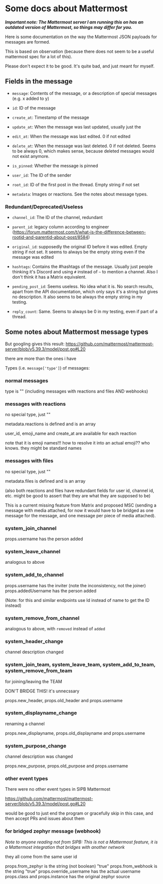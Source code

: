 # Some docs about Mattermost

***Important note: The Mattermost server I am running this on has an outdated version of Mattermost, so things may differ for you.***

Here is some documentation on the way the Mattermost JSON payloads for messages are formed.

This is based on observation (because there does not seem to be a useful mattermost spec for a lot of this).

Please don't expect it to be good. It's quite bad, and just meant for myself.

## Fields in the message

 * `message`: Contents of the message, or a description of special messages (e.g. x added to y)

 * `id`: ID of the message

 * `create_at`: Timestamp of the message

 * `update_at`: When the message was last updated, usually just the 

 * `edit_at`: When the message was last edited. 0 if not edited

 * `delete_at`: When the message was last deleted. 0 if not deleted. Seems to be always 0, which makes sense, because deleted messages would not exist anymore.

 * `is_pinned`: Whether the message is pinned

 * `user_id`: The ID of the sender

 * `root_id`: ID of the first post in the thread. Empty string if not set

 * `metadata`: Images or reactions. See the notes about message types.

### Redundant/Deprecated/Useless

 * `channel_id`: The ID of the channel, redundant

 * `parent_id`: legacy column according to engineer (https://forum.mattermost.com/t/what-is-the-difference-between-rootid-and-parentid-about-post/8584)

 * `original_id`: supposedly the original ID before it was edited. Empty string if not set. It seems to always be the empty string even if the message was edited

 * `hashtags`: Contains the #hashtags of the message. Usually just people thinking it's Discord and using `#` instead of `~` to mention a channel. Also I don't think it has a Matrix equivalent.

 * `pending_post_id`: Seems useless. No idea what it is. No search results, apart from the API documentation, which only says it's a string but gives no description. It also seems to be always the empty string in my testing.

 * `reply_count`: Same. Seems to always be 0 in my testing, even if part of a thread.

## Some notes about Mattermost message types

But googling gives this result: https://github.com/mattermost/mattermost-server/blob/v5.39.3/model/post.go#L20

there are more than the ones i have

Types (i.e. `message['type']`) of messages:

### normal messages

type is "" (including messages with reactions and files AND webhooks)

### messages with reactions

no special type, just ""

metadata.reactions is defined and is an array

user_id, emoji_name and create_at are available for each reaction

note that it is emoji names!!! how to resolve it into an actual emoji?? who knows. they might be standard names

### messages with files

no special type, just ""

metadata.files is defined and is an array

(also both reactions and files have redundant fields for user id, channel id, etc. might be good to assert that they are what they are supposed to be)

This is a current missing feature from Matrix and proposed MSC (sending a message with media attached, for now it would have to be bridged as one message for the message, and one message per piece of media attached).

### system_join_channel

props.username has the person added

### system_leave_channel

analogous to above

### system_add_to_channel

props.username has the inviter (note the inconsistency, not the joiner)
props.addedUsername has the person added

(Note: for this and similar endpoints use Id instead of name to get the ID instead)

### system_remove_from_channel

analogous to above, with `removed` instead of `added`

### system_header_change

channel description changed

### system_join_team, system_leave_team, system_add_to_team, system_remove_from_team

for joining/leaving the TEAM

DON'T BRIDGE THIS! it's unnecssary

props.new_header, props.old_header and props.username

### system_displayname_change

renaming a channel

props.new_displayname, props.old_displayname and props.username

### system_purpose_change

channel description was changed

props.new_purpose, props.old_purpose and props.username

### other event types

There were no other event types in SIPB Mattermost

https://github.com/mattermost/mattermost-server/blob/v5.39.3/model/post.go#L20

would be good to just end the program or gracefully skip in this case, and then accept PRs and issues about them

### for bridged zephyr message (webhook)

*Note to anyone reading not from SIPB: This is not a Mattermost feature, it is a Mattermost integration that bridges with another network*

they all come from the same user id

props.from_zephyr is the string (not boolean) "true"
props.from_webhook is the string "true"
props.override_username has the actual username
props.class and props.instance has the original zephyr source
